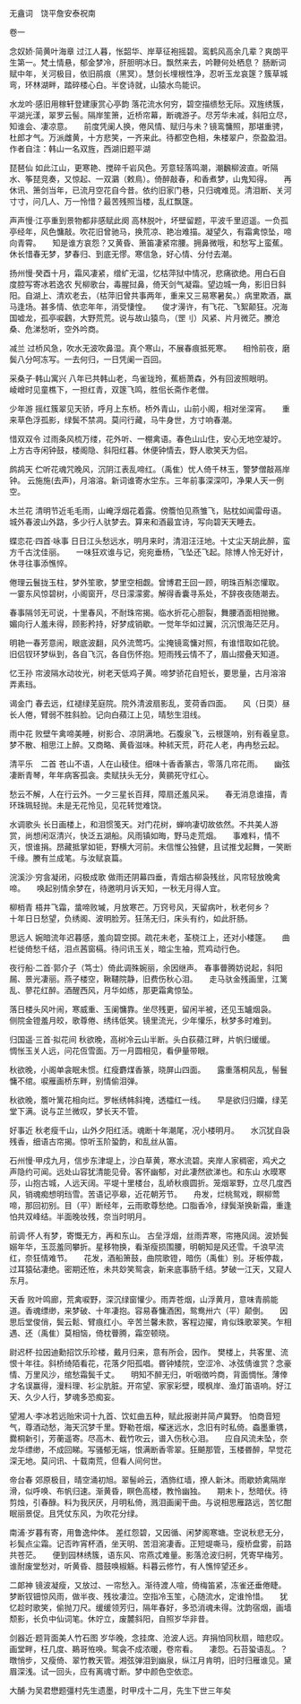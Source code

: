 <!-- { "loadSidebar": true } -->
无盦词　饶平詹安泰祝南

卷一

念奴娇·简黄叶海章
过江人暮，怅韶华、岸草征袍摇碧。鸾鹤风高余几辈？爽朗平生第一。梵土情悬，郁金梦冷，肝胆明冰日。飘然来去，吟鞭何处栖息？ 肠断词赋中年，关河极目，依旧鹃痕（黑冥）。慧剑长埋根性净，忍听玉龙哀篴？簇草城弯，环林湖畔，踏碎楼心白。半奁诗就，山猿水鸟能识。

水龙吟·感旧用稼轩登建康赏心亭韵
落花流水何穷，碧空描缋愁无际。双旌绣簇，平湖光漾，翠罗云髻。隔岸笙箫，近桥帘幕，断魂游子。尽芳华未减，斜阳立尽，知谁会、凄凉意。　　前度凭阑人换，倦风情、赋归与未？镜鸾慵照，那堪重骋，杜郎才气。万派雌黄，十方悲笑，一齐来此。待都空色相，朱楼翠户，奈盈盈泪。
作者自注：韩山一名双旌，西湖旧题平湖

琵琶仙
如此江山，更寒艳、搅碎千岩风色。芳意轻落鸣潮，潮飜柳波直。听隔水、筝琵竞奏，又惊起、一双鸂（敕鳥）。倚醉敲春，和香煮梦，山鬼知得。　　再休讯、箫剑当年，已流月空花自今昔。依约旧家门巷，只归魂难觅。清泪断、关河寸寸，问几人、万一怜惜？最苦残照当楼，乱红飘篴。

声声慢·江亭重到景物都非感赋此阕
高林脱叶，坏壁留题，平波千里迢遥。一负孤亭经年，风色慵敲。吹花旧曾驰马，换荒凉、艳冶难描。凝望久，有霜禽惊坠，啼向青霄。　　知是谁方哀怨？又黄昏、箫笛凄紧帘腰。拥鼻微哦，和愁写上蛮蕉。休长惜春无梦，梦春归、到底无憀。寒信急，好心情、分付去潮。

扬州慢·癸酉十月，霜风凄紧，缯纩无温，忆枯萍狱中情况，悲痛欲绝。用白石自度腔写寄冰若逸农
髠柳歌台，毒腥挝鼻，倚天剑气凝霜。望边城一角，影旧日斜阳。自湖上、清欢老去，（枯萍旧曾共事两年，重来又三易寒暑矣。）病里欺酒，羸马逢场。甚多情、依恋年年，消受悽惶。　　俊才澷许，有飞花、飞絮颠狂。况海国嘘龙，孤亭唳鸖，大野荒荒。说与故山猿鸟，（罡刂）风紧、片月微茫。賸沧桑、危涕愁听，空外吟商。

减兰
过桥风急，吹水无波吹鼻湿。真个寒山，不展春痕抵死寒。　　相怜前夜，磨鬓八分呵冻写。一去何归，一日凭阑一百回。

采桑子·韩山寓兴
八年已共韩山老，鸟雀珑玲，蕉枥萧森，外有回波照眼明。　　崚嶒时见童樵下，一担红青，双篴飞鸣，胜佀长斋作老僧。

少年游
摇红簇翠见天骄，呼月上东桥。桥外青山，山前小阁，相对坐深宵。　　重来草色浮孤影，绿鬓不禁凋。莫问行藏，马牛身世，方寸响春潮。

惜双双令
过雨条风梳万缕，花外听、一棚禽语。春色山山住，安心无地空凝竚。　　上方古寺闲钟鼓，楼阁隐、斜阳红暮。休便钟情去，野人歌笑天为侣。

鹧鸪天
伫听花魂咒晚风，沉阴江表乱啼红。（禹隹）忧人倚千林玉，警梦僧敲鬲岸钟。 云施施(去声)，月溶溶。新词谁寄水坣东。三年前事深深叩，净果人天一例空。

木兰花
清明节近毛毛雨，山崦浮烟花着露。傍簷怕见燕雏飞，贴枕如闻雷母语。　　城外春波山外路，多少行人驮梦去。算来和酒最宜诗，写向碧天天睡去。

蝶恋花·四首·咏事
日日江头愁远水，明月来时，清泪汪汪地。十丈尘天胡此醉，蛮方千古沈佳丽。　　一味狂欢谁与记，宛宛垂杨，飞坠还飞起。除博人怜无好计，休寻往事添憔悴。

倦理云鬟拢玉柱，梦外笙歌，梦里空相觑。曾博君王回一顾，明珠百斛恣懽取。　　一霎东风惊碧树，小阁窗开，尽日濛濛雾。解得香囊寻系处，不辞夜夜随潮去。

春事隔邻无可说，十里春风，不耐珠帘揭。临水折花心胆裂，舞腰酒面相抛撇。　　媚向行人羞未得，顾影矜持，好梦成销歇。一觉年华如过翼，沉沉恨海茫茫月。

明艳一春芳意闹，眼底波翻，风外流莺巧。尘掩镜鸾慵对照，有谁惜取如花貌。　　旧侣钗环梦纵到，各自飞沉，各自伤怀抱。短雨残云情不了，眉山摺叠天知道。

忆王孙
帘波隔水动妆光，树老天低鸡子黄。啼梦骄花自短长，要思量，古月溶溶弄素珰。

谒金门
春去远，红褪绿芜庭院。院外清波扇影乱，芰荷香四面。　　风（日耎）昼长人倦，臂弱不胜斜脸。记向白蘋江上见，晴愁生泪线。

雨中花
败壁午禽啼美睡，树影合、凉阴满地。石腹泉飞，云根篴响，别有羲皇意。　　梦不散、相思江上醉。又商略、黄昏滋味。种秫天荒，莳花人老，冉冉愁云起。

清平乐　二首
苍山不语，人在山稜住。细味十香香篆古，零落几帘花雨。　　幽弦凄断青琴，年年病客孤衾。卖赋扶头无分，黄鹂死守红心。

愁云不解，人在行云外。一夕三星长百拜，障扇还羞风采。　　春无消息谁描，青环珠珮轻抛。未是无花怜见，见花转觉难饶。

水调歌头
长日画楼上，和泪惯笺天。对门花树，蝉响凄切故依然。不共美人游赏，尚想闲沤清兴，快泛五湖船。风雨镇如晦，野马走荒烟。　　事难料，情不灭，恨谁捐。昂藏抵掌如钜，野横大河前。未信惟公独健，且试推戈起舞，一笑断千缘。賸有兰成笔。与汝赋哀篇。

浣溪沙·穷侌凝闭，闷极成歌
做雨还阴幕四垂，青烟古柳袅残丝，风帘轻放晚禽啼。　　唤起别情余梦在，待邀明月诉天知，一秋无月得人宜。

柳梢青
梧井飞霜，螀啼败墄，月放寒芒。万窍号风，天留病叶，秋老何乡？　　十年日日愁望，负绣阁、波明脸芳。狂荡无归，床头有约，如此肝肠。

思远人
婉暗流年迟暮感，羞向碧空掷。疏花未老，荃桡江上，还对小楼篴。　　曲栏徙倚愁千结，泪点茜窗槅。待问讯玉关，暗尘生袖，荒鸡动行色。

夜行船·二首·郭介子（笃士）倚此调殊婉丽，余因继声。
春事瞢腾妨说起，斜阳屚、景光凄丽。燕子楼空，鞦韆院静，旧费伤秋心泪。　　走马驮金残画里，江篱乱、蓼花红醉。酒醒西风，月华如练，那更霜禽惊坠。

落日楼头风叶闹，寒威重、玉阑慵靠。坐尽残更，留闲半被，还见玉罏烟袅。　　侧院金镫羞月皎，歌尊倦、绣纬低笑。镜里流光，少年懽乐，秋梦多时难到。

归国遥·三首·拟花间
秋欲晚，高树冷云山半断。头白荻蘋江畔，片帆归缓缓。　　惆怅玉关人远，问花仾雪面。万一月圆相见，看伊量带眼。

秋欲晚，小阁单衾眠未惯。红瘦麝煤香篆，晓屏山四面。　　露重落桐风乱，髻鬟慵不绾。唳雁画桥东畔，别情偷泪弹。

秋欲晚，簷叶篱花相向烂。罗帐绣帏斜掩，透櫺红一线。　　早是欲归归孏，绿芜堂下满。说与芷兰微叹，梦长天不管。

好事近
秋老瘦千山，山外夕阳红活。魂断十年潮尾，况小楼明月。　　水沉犹自袅残香，细语古帘揭。惊听玉阶蛩韵，和乱丝从笛。

石州慢·甲戍九月，信步东津堤上，沙白草黄，寒水流碧。夹岸人家稠密，鸡犬之声隐约可闻。远处山容犹清能见骨。客怀幽郁，对此凄然欲涕也。和东山
水暯寒莎，山抱古城，人远天阔。平堤十里楼台，乱峤秋痕圆折。笼烟翠野，立尽几度西风，销魂痴想明珰雪。苦语记亭皋，近花朝芳节。　　舟发，烂桃鸳戏，瞑柳莺啼，那回初别。目（平）断经年，云雨歌尊愁绝。口脂香冷，绿鬓渐换新霜，重逢怕共双峰结。半面晚妆残，奈当时明月。

前调·怀人有梦，寄慨无方，再和东山。
古垒浮烟，丝雨弄寒，帘捲风阔。波娇鬓嫋年华，玉蕊羞同攀折。星移物换，看渐瘦损围腰，明朝知是风还雪。千浪早流红，奈狂情难节。　　花发，酒船箫鼓，曲院歌镫，暗伤（禹隹）别。牙板停裁，过耳猿砧凄绝。密期还恠，未共玅笑鸳衾，新来底事肠千结。梦破一江天，又窥人东月。

天香
败叶鸣廊，荒禽唳野，深沉绿窗懽少。雨弄苍烟，山浮黄月，意味青鹃能道。香魂缥缈，来梦破、十年凄抱。容易春慵酒困，鸳鸯卅六（平）颠倒。　　因思后堂俊俏，鬓云鬆、臂痕红小。辛苦兰馨未款，客程边擢，肯似珠歌翠笑。乍相遇、还（禹隹）莫相恼，倚枕瞢腾，霜空顿晓。

尉迟杯·拉因迪勳招饮乐珍楼，戴月归来，意有所会，因作。
樊楼上，共客里、流恨十年往。斜桥绮陌看花，花落夕阳孤唱。昬钟矮院，空涩冷、冰弦倩谁赏？念豪情、万里风沙，绾愁霜鬓千丈。　　明知不醉无归，听咽徴吟商，背面惆怅。薄倖才名误赢得，漫料理、衫尘肮脏。开帘望、家家彩壁，暯枫岸、渔灯笛语响。好江天、久少人行，梦魂多恐痴妄。

望湘人·李冰若远贻宋词十九首、饮虹曲五种，赋此报谢并简卢冀野。
怕商音短气，尊酒动愁，海天沉梦千里。野勒苍烟，櫂迷远水，念旧有时私倚。螙墨重镌，爨桐新引，芳蘅遥寄。尽高木、截竹吹云，谱入伤秋心泪。　　应自风流未坠，奈龙华缥缈，不成回睇。写骚郁无端，恨满断香零翠。狂飇那管，玉楼昬醉，早觉花深无地。莫问讯、十载南荒，但看人间何世。

帝台春
郊原极目，晴空涌初旭。翠髻岭云，酒斾红墙，撩人新沐。雨歇娇禽隔岸滑，似呼唤、布帆归速。渐黄昏，瞑色高楼，教怜幽独。　　期未卜，愁暗伏。待剪烛，引春醁。料为我厌厌，月明私倚，溅泪画阑干曲。与说相思雁路远，苦忆酣眠丽景促。且凭仗东风，为吹花分绿。

南浦·岁暮有寄，用鲁逸仲体。
差红怨碧，又因循、闲梦阁寒塘。空说秋悲无分，衫鬓点尘霜。记否昨宵杯酒，坐天明、苦泪涴凄香。正短堤嘶马，瘦桥盘雾，前路共苍茫。　　便到园林绣簇，语东风、帘燕忒难量。影落沧波归舸，凭寄早梅芳。谁耐废堂愁对，听黄昏、腊鼓唤椒觞。料暮云修竹，有人憔悴望还乡。

二郞神
镜波凝瘦，又放过、一帘愁入。渐待渡人喧，倚梅笛紧，冻雀还垂倦睫。梦断钗钿惊风雨，做半夜、残妆凄泣。空指冷玉笙，心随流水，定谁怜惜。　　犹忆趁时歌笑，偷抛刀尺。缓缓领芳归，隔年春好，多恐消魂未得。沈韵宿烟，画墙颓影，长负中仙词笔。休竚立，废麓斜阳，自照岁华非昔。

剑器近·题背面美人竹石图
岁华晚，念挂席、沧波人远。弃捐怕同秋扇，暗悲叹。　　画堂畔，枉几度、鶧哥恠唤。鸳衾不成浓暖，卷帘看。　　凄怨。石苔蛩语乱。？暾悄步，又瘦倚、翠竹教天管。湘弦弹泪到幽泉，纵江月肯明，旧时归雁谁见。黛眉深浅。试一回头，应有离魂寸断。梦中颜色空依恋。

大酺·为吴君懋题彊村先生遗墨，时甲戍十二月，先生下世三年矣
